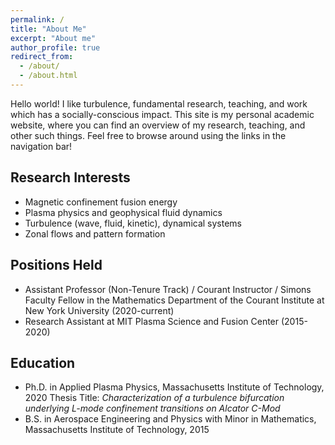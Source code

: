 ```yaml
---
permalink: /
title: "About Me"
excerpt: "About me"
author_profile: true
redirect_from: 
  - /about/
  - /about.html
---
```


Hello world! I like turbulence, fundamental research, teaching, and work which has a socially-conscious impact. This site is my personal academic website, where you can find an overview of my research, teaching, and other such things. Feel free to browse around using the links in the navigation bar!

## Research Interests
* Magnetic confinement fusion energy
* Plasma physics and geophysical fluid dynamics
* Turbulence (wave, fluid, kinetic), dynamical systems
* Zonal flows and pattern formation

## Positions Held
* Assistant Professor (Non-Tenure Track) / Courant Instructor / Simons Faculty Fellow in the Mathematics Department of the Courant Institute at New York University (2020-current)
* Research Assistant at MIT Plasma Science and Fusion Center (2015-2020)

## Education
* Ph.D. in Applied Plasma Physics, Massachusetts Institute of Technology, 2020
Thesis Title: _Characterization of a turbulence bifurcation underlying L-mode confinement transitions on Alcator C-Mod_
* B.S. in Aerospace Engineering and Physics with Minor in Mathematics, Massachusetts Institute of Technology, 2015

